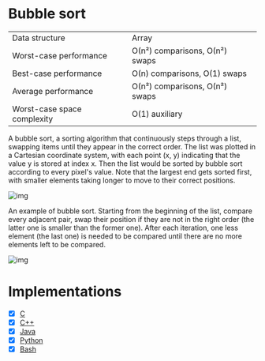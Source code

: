 # Bubble sort

|                           |                                    |
| ------------------------- | ---------------------------------- |
|Data structure	            | Array                              |
|Worst-case performance	    |О(n²) comparisons, О(n²) swaps      |
|Best-case performance	    |О(n) comparisons, О(1) swaps        |
|Average performance	      |О(n²) comparisons, О(n²) swaps      |
|Worst-case space complexity|O(1) auxiliary                      |


A bubble sort, a sorting algorithm that continuously steps through a list,
swapping items until they appear in the correct order. The list was plotted
in a Cartesian coordinate system, with each point (x, y) indicating that the value y is
stored at index x. Then the list would be sorted by bubble sort according to every pixel's value.
Note that the largest end gets sorted first, with smaller elements taking longer to move to their correct positions.

![img](https://upload.wikimedia.org/wikipedia/commons/3/37/Bubble_sort_animation.gif)

An example of bubble sort. Starting from the beginning of the list, compare every adjacent pair,
swap their position if they are not in the right order (the latter one is smaller than the former one).
After each iteration, one less element (the last one) is needed to be compared until there are no more
elements left to be compared.


![img](https://upload.wikimedia.org/wikipedia/commons/c/c8/Bubble-sort-example-300px.gif)


# Implementations

- [x] [C](bubble-sort.c)
- [x] [C++](bubble-sort.cpp)
- [x] [Java](BubbleSort.java)
- [x] [Python](bubble-sort.py)
- [x] [Bash](bubble-sort.sh)
